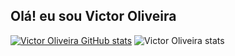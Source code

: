 ## Olá! eu sou Victor Oliveira

[![Victor Oliveira GitHub stats](https://github-readme-stats.vercel.app/api?username=EuVictorOliveira)](https://github.com/EuVictorOliveira/github-readme-stats)
![Victor Oliveira stats](https://github-readme-stats.vercel.app/api?username=anuraghazra&show_icons=true&theme=shades-of-purple)
